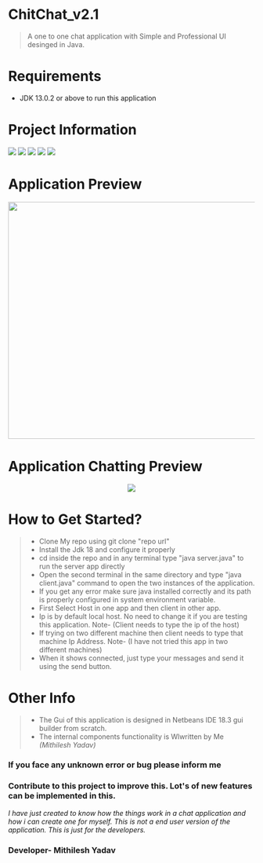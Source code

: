 # ChitChat_v2.1
> A one to one chat application with Simple and Professional UI desinged in Java.

# Requirements
- JDK 13.0.2 or above to run this application
 

# Project Information
<p align="left">  
<img src="https://img.shields.io/badge/Language-Java-blue">
<img src="https://img.shields.io/badge/Platform-Windows-brightgreen">
<img src="https://img.shields.io/badge/GUI-Java Swing-blueviolet">
<img src="https://img.shields.io/badge/Version-2.1-ff69b4">
<img src="https://img.shields.io/badge/IDE-Netbeans_18-34baeb"

</p>

# Application Preview

<p align="center">
 <img height="483px" width="634px" src="https://github.com/navdeepm20/ChitChat_Gui/blob/master/samples/application_preview.png">
</p>

# Application Chatting Preview 
<p align="center">
  <img src="https://github.com/navdeepm20/ChitChat_Gui/blob/master/samples/chatting.png">
  
  
 </p>

 
 # How to Get Started?
 
 > - Clone My repo using git clone "repo url"<br>
 > - Install the Jdk 18 and configure it properly<br>
 > - cd inside the repo and in any terminal type "java server.java"  to run the server app directly<br>
 > - Open the second terminal in the same directory and type "java client.java" command to open the two instances of the application.<br>
 > - If you get any error make sure java installed correctly and its path is properly configured in system environment variable.<br>
 > - First Select Host in one app and then client in other app.<br>
 > - Ip is by default local host. No need to change it if you are testing this application. Note- (Client needs to type the ip of the host)<br>
 > - If trying on two different machine then client needs to type that machine Ip Address. Note- (I have not tried this app in two different machines)<br>
 > - When it shows connected, just type your messages and send it using the send button.
 
 # Other Info
 > - The Gui of this application is designed in Netbeans IDE 18.3 gui builder from scratch.
 > - The internal components functionality is Wlwritten by Me <i>(Mithilesh Yadav)</i>
 
 
 <h3>If you face any unknown error or bug please inform me</h3>
 <h3>Contribute to this project to improve this. Lot's of new features can be implemented in this.</h3>
 <i> I have just created to know how the things work in a chat application and how i can create one for myself. This is not a end user version of the application. This is just for the developers.</i>
 
 <h3>Developer- Mithilesh Yadav</h3>
 
  

